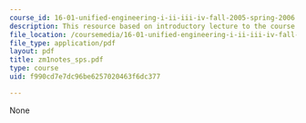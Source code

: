 ```yaml
---
course_id: 16-01-unified-engineering-i-ii-iii-iv-fall-2005-spring-2006
description: This resource based on introductory lecture to the course.
file_location: /coursemedia/16-01-unified-engineering-i-ii-iii-iv-fall-2005-spring-2006/f990cd7e7dc96be6257020463f6dc377_zm1notes_sps.pdf
file_type: application/pdf
layout: pdf
title: zm1notes_sps.pdf
type: course
uid: f990cd7e7dc96be6257020463f6dc377

---
```

None